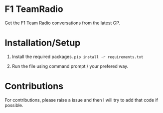 # F1 TeamRadio
Get the F1 Team Radio conversations from the latest GP.

# Installation/Setup
1. Install the required packages.
``pip install -r requirements.txt``

2. Run the file using command prompt / your prefered way.

# Contributions
For contributions, please raise a issue and then I will try to add that code if possible.
